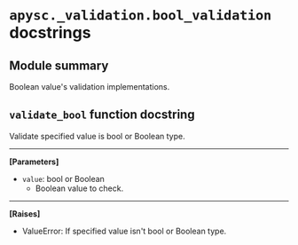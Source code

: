 # `apysc._validation.bool_validation` docstrings

## Module summary

Boolean value's validation implementations.

## `validate_bool` function docstring

Validate specified value is bool or Boolean type.<hr>

**[Parameters]**

- `value`: bool or Boolean
  - Boolean value to check.

<hr>

**[Raises]**

- ValueError: If specified value isn't bool or Boolean type.